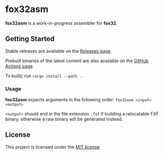 # fox32asm

**fox32asm** is a work-in-progress assembler for **fox32**.

## Getting Started

Stable releases are available on the
[Releases page](https://github.com/fox32-arch/fox32asm/releases).

Prebuilt binaries of the latest commit are also available on the
[GitHub Actions page](https://github.com/fox32-arch/fox32asm/actions).

To build, run `cargo install --path .`.

### Usage

**fox32asm** expects arguments in the following order: `fox32asm <input> <output>`

`<output>` should end in the file extension `.fxf` if building a relocatable FXF
binary, otherwise a raw binary will be generated instead.

## License
This project is licensed under the [MIT license](LICENSE).
